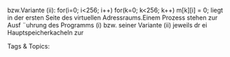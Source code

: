 bzw.Variante (ii):
for(i=0; i<256; i++)
for(k=0; k<256; k++)
m[k][i] = 0;
liegt in der ersten Seite des virtuellen Adressraums.Einem Prozess stehen zur Ausf ¨uhrung des Programms (i) bzw. seiner Variante (ii) jeweils dr ei Hauptspeicherkacheln zur

   Tags & Topics:
   